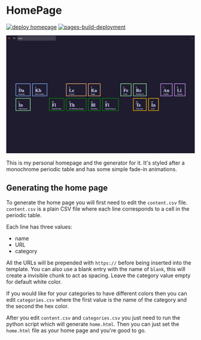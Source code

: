 # HomePage

[![deploy homepage](https://github.com/shubxam/homepage/actions/workflows/deploy.yml/badge.svg)](https://github.com/shubxam/homepage/actions/workflows/deploy.yml)
[![pages-build-deployment](https://github.com/shubxam/homepage/actions/workflows/pages/pages-build-deployment/badge.svg)](https://github.com/shubxam/homepage/actions/workflows/pages/pages-build-deployment)

![Screenshot of HomePage](screenshot.jpg "Screenshot of HomePage")

This is my personal homepage and the generator for it.
It's styled after a monochrome periodic table and has some simple fade-in animations.

## Generating the home page

To generate the home page you will first need to edit the `content.csv` file.
`content.csv` is a plain CSV file where each line corresponds to a cell in the periodic table.

Each line has three values:
* name
* URL
* category

All the URLs will be prepended with `https://` before being inserted into the template.
You can also use a blank entry with the name of `blank`, this will create a invisible chunk to act as spacing.
Leave the category value empty for default white color.

If you would like for your categories to have different colors then you can edit `categories.csv`
where the first value is the name of the category and the second the hex color.

After you edit `content.csv` and `categories.csv` you just need to run the python script which will generate `home.html`.
Then you can just set the `home.html` file as your home page and you're good to go.
